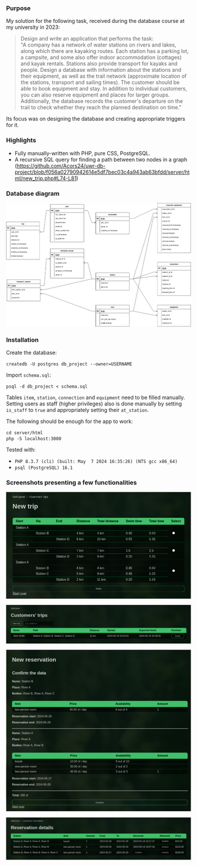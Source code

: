 ### Purpose

My solution for the following task, received during the database course at my university in 2023:

> Design and write an application that performs the task:\
> "A company has a network of water stations on rivers and lakes, along which there are kayaking routes. Each station has a parking lot, a campsite, and some also offer indoor accommodation (cottages) and kayak rentals. Stations also provide transport for kayaks and people. Design a database with information about the stations and their equipment, as well as the trail network (approximate location of the stations, transport and sailing times). The customer should be able to book equipment and stay. In addition to individual customers, you can also reserve equipment and places for larger groups. Additionally, the database records the customer's departure on the trail to check whether they reach the planned destination on time."

Its focus was on designing the database and creating appropriate triggers for it.

### Highlights

- Fully manually-written with PHP, pure CSS, PostgreSQL.
- A recursive SQL query for finding a path between two nodes in a graph (https://github.com/Acors24/uwr-db-project/blob/f056a02790942614e5df7bec03c4a943ab63bfdd/server/html/new_trip.php#L74-L81)

### Database diagram

![Diagram](images/db_diagram.png)

### Installation

Create the database:

```
createdb -U postgres db_project --owner=USERNAME
```

Import `schema.sql`:
```
psql -d db_project < schema.sql
```

Tables `item`, `station`, `connection` and `equipment` need to be filled manually.\
Setting users as staff (higher privileges) also is done manually by setting `is_staff` to `true` and appropriately setting their `at_station`.

The following should be enough for the app to work:
```
cd server/html
php -S localhost:3000
```
Tested with:
- `PHP 8.3.7 (cli) (built: May  7 2024 16:35:26) (NTS gcc x86_64)`
- `psql (PostgreSQL) 16.1`


### Screenshots presenting a few functionalities

![Screenshot](images/new_trip.png)

![Screenshot](images/trips.png)

![Screenshot](images/new_reservation.png)

![Screenshot](images/reservation_details.png)
